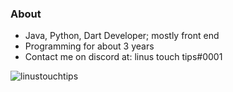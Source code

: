 ### About

- Java, Python, Dart Developer; mostly front end
- Programming for about 3 years
- Contact me on discord at: linus touch tips#0001

<p> <img src="https://komarev.com/ghpvc/?username=linustouchtips&color=8E64D0" alt="linustouchtips" /> </p>
